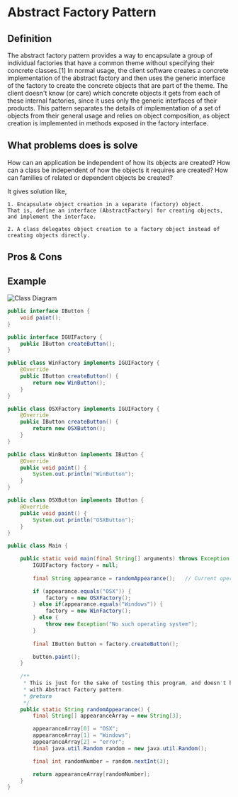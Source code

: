 Abstract Factory Pattern
=============================

## Definition
The abstract factory pattern provides a way to encapsulate a group of 
individual factories that have a common theme without specifying their 
concrete classes.[1] 
In normal usage, the client software creates a concrete implementation of the abstract factory 
and then uses the generic interface of the factory to create the concrete objects 
that are part of the theme. The client doesn't know (or care) 
which concrete objects it gets from each of these internal factories, 
since it uses only the generic interfaces of their products. 
This pattern separates the details of implementation of a set of 
objects from their general usage and relies on object composition, 
as object creation is implemented in methods exposed in the factory interface.

## What problems does is solve

How can an application be independent of how its objects are created?
How can a class be independent of how the objects it requires are created?
How can families of related or dependent objects be created?

It gives solution like, 

	1. Encapsulate object creation in a separate (factory) object. 
	That is, define an interface (AbstractFactory) for creating objects, 
	and implement the interface.
	
	2. A class delegates object creation to a factory object instead of creating objects directly.

## Pros & Cons

## Example
![Class Diagram](https://en.wikipedia.org/wiki/File:Abstract_factory.svg)

``` java
public interface IButton {
	void paint();
}

public interface IGUIFactory {
	public IButton createButton();
}

public class WinFactory implements IGUIFactory {
	@Override
	public IButton createButton() {
		return new WinButton();
	}
}

public class OSXFactory implements IGUIFactory {
	@Override
	public IButton createButton() {
		return new OSXButton();
	}
}

public class WinButton implements IButton {
	@Override
	public void paint() {
		System.out.println("WinButton");
	}
}

public class OSXButton implements IButton {
	@Override
	public void paint() {
		System.out.println("OSXButton");
	}
}

public class Main {

	public static void main(final String[] arguments) throws Exception {
		IGUIFactory factory = null;
		
		final String appearance = randomAppearance();	// Current operating system

		if (appearance.equals("OSX")) {
			factory = new OSXFactory();
		} else if(appearance.equals("Windows")) {
			factory = new WinFactory();
		} else {
			throw new Exception("No such operating system");
		}
		
		final IButton button = factory.createButton();

		button.paint();
	}
	
	/**
	 * This is just for the sake of testing this program, and doesn't have to do
	 * with Abstract Factory pattern.
	 * @return
	 */
	public static String randomAppearance() {
		final String[] appearanceArray = new String[3];

		appearanceArray[0] = "OSX";
		appearanceArray[1] = "Windows";
		appearanceArray[2] = "error";
		final java.util.Random random = new java.util.Random();

		final int randomNumber = random.nextInt(3);

		return appearanceArray[randomNumber];
	}
}
```